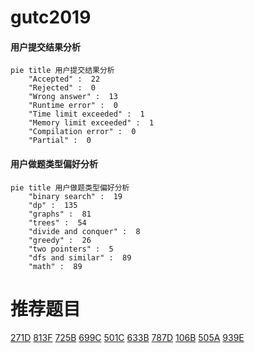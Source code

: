# gutc2019

<!-- tabs:start -->



#### **用户提交结果分析**

```mermaid
pie title 用户提交结果分析
    "Accepted" :  22
    "Rejected" :  0
    "Wrong answer" :  13
    "Runtime error" :  0
    "Time limit exceeded" :  1
    "Memory limit exceeded" :  1
    "Compilation error" :  0
    "Partial" :  0
```

#### **用户做题类型偏好分析**

```mermaid
pie title 用户做题类型偏好分析
    "binary search" :  19
    "dp" :  135
    "graphs" :  81
    "trees" :  54
    "divide and conquer" :  8
    "greedy" :  26
    "two pointers" :  5
    "dfs and similar" :  89
    "math" :  89
```



<!-- tabs:end -->
# 推荐题目
[271D](https://codeforces.com/contest/271/problem/D)
[813F](https://codeforces.com/contest/813/problem/F)
[725B](https://codeforces.com/contest/725/problem/B)
[699C](https://codeforces.com/contest/699/problem/C)
[501C](https://codeforces.com/contest/501/problem/C)
[633B](https://codeforces.com/contest/633/problem/B)
[787D](https://codeforces.com/contest/787/problem/D)
[106B](https://codeforces.com/contest/106/problem/B)
[505A](https://codeforces.com/contest/505/problem/A)
[939E](https://codeforces.com/contest/939/problem/E)
